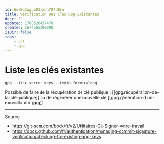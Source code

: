 ```yaml
---
id: 6w38q3wgub03yzdh707d8oa
title: Vérification Des Clés Gpg Existantes
desc: ''
updated: 1708520437478
created: 1674565200000
isDir: false
tags:
    - git
    - gpg
---
```


# Liste les clés existantes

```shell
gpg --list-secret-keys --keyid-format=long
```

Possible de faire de la récupération de clé publique : [[gpg.récupération-de-la-clé-publique]]
ou de régénérer une nouvelle clé [[gpg.génération-d un-nouvelle-clé-gpg]]

---

Source:
- https://git-scm.com/book/fr/v2/Utilitaires-Git-Signer-votre-travail
- https://docs.github.com/fr/authentication/managing-commit-signature-verification/checking-for-existing-gpg-keys

